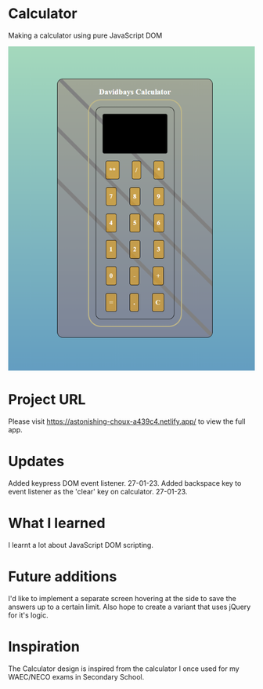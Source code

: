 # Calculator
Making a calculator using pure JavaScript DOM

![Screenshot of my Calculator](https://github.com/David4bay/Calculator/blob/main/Screenshot/Screenshot.PNG?)

# Project URL
Please visit https://astonishing-choux-a439c4.netlify.app/ to view the full app.

# Updates
Added keypress DOM event listener. 27-01-23.
Added backspace key to event listener as the 'clear' key on calculator. 27-01-23.

# What I learned
I learnt a lot about JavaScript DOM scripting.

# Future additions
I'd like to implement a separate screen hovering at the side to save the answers up to a certain limit. Also hope to create a variant that uses jQuery for it's logic.

# Inspiration
The Calculator design is inspired from the calculator I once used for my WAEC/NECO exams in Secondary School.


